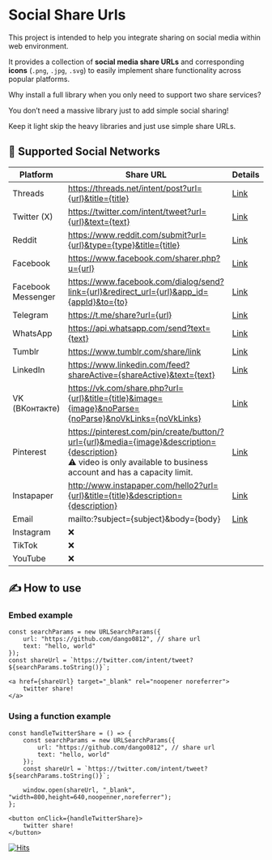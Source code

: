 # Social Share Urls

This project is intended to help you integrate sharing on social media within web environment.

It provides a collection of **social media share URLs** and corresponding **icons** (`.png`, `.jpg`, `.svg`) to easily implement share functionality across popular platforms.

Why install a full library when you only need to support two share services?

You don’t need a massive library just to add simple social sharing!

Keep it light skip the heavy libraries and just use simple share URLs.

## 📱 Supported Social Networks

| Platform           | Share URL                                                                                                                                         | Details                        | Icons                          |
|--------------------|---------------------------------------------------------------------------------------------------------------------------------------------------|--------------------------------|-------------------------------|
| Threads            | https://threads.net/intent/post?url={url}&title={title}                                                                                           | [Link](./details/Threads)      | [Icon](./icons/Threads)      |
| Twitter (X)        | https://twitter.com/intent/tweet?url={url}&text={text}                                                                                            | [Link](./details/Twitter)      | [Icon](./icons/Twitter(X))   |
| Reddit             | https://www.reddit.com/submit?url={url}&type={type}&title={title}                                                                                 | [Link](./details/Reddit)       | [Icon](./icons/Reddit)       |
| Facebook           | https://www.facebook.com/sharer.php?u={url}                                                                                                       | [Link](./details/Facebook)     | [Icon](./icons/Facebook)     |
| Facebook Messenger | https://www.facebook.com/dialog/send?link={url}&redirect_url={url}&app_id={appId}&to={to}                                                         | [Link](./details/Messenger)    | [Icon](./icons/Messenger)    |
| Telegram           | https://t.me/share?url={url}                                                                                                                      | [Link](./details/Telegram)     | [Icon](./icons/Telegram)     |
| WhatsApp           | https://api.whatsapp.com/send?text={text}                                                                                                         | [Link](./details/WhatsApp)     | [Icon](./icons/WhatsApp)     |
| Tumblr             | https://www.tumblr.com/share/link                                                                                                                 | [Link](./details/Tumblr)       | [Icon](./icons/Tumblr)       |
| LinkedIn           | https://www.linkedin.com/feed?shareActive={shareActive}&text={text}                                                                               | [Link](./details/LinkedIn)     | [Icon](./icons/LinkedIn)     |
| VK (ВКонтакте)     | https://vk.com/share.php?url={url}&title={title}&image={image}&noParse={noParse}&noVkLinks={noVkLinks}                                            | [Link](./details/VK)           | [Icon](./icons/VK)           |
| Pinterest          | https://pinterest.com/pin/create/button/?url={url}&media={image}&description={description}<br>⚠️ video is only available to business account and has a capacity limit. | [Link](./details/Pinterest)    | [Icon](./icons/Pinterest)    |
| Instapaper         | http://www.instapaper.com/hello2?url={url}&title={title}&description={description}                                                                | [Link](./details/Instapaper)   | [Icon](./icons/Instapaper)   |
| Email              | mailto:?subject={subject}&body={body}                                                                                                             | [Link](./details/Email)        | [Icon](./icons/Email)        |
| Instagram          | ❌                                                                                                                                                |                                |                               |
| TikTok             | ❌                                                                                                                                                |                                |                               |
| YouTube            | ❌                                                                                                                                                |                                |                               |

## ✍️ How to use

### Embed example
```
const searchParams = new URLSearchParams({
    url: "https://github.com/dango0812", // share url
    text: "hello, world"
});
const shareUrl = `https://twitter.com/intent/tweet?${searchParams.toString()}`;

<a href={shareUrl} target="_blank" rel="noopener noreferrer">
    twitter share!
</a>
```
### Using a function example
```
const handleTwitterShare = () => {
    const searchParams = new URLSearchParams({
        url: "https://github.com/dango0812", // share url
        text: "hello, world"
    });
    const shareUrl = `https://twitter.com/intent/tweet?${searchParams.toString()}`;

    window.open(shareUrl, "_blank", "width=800,height=640,noopenner,noreferrer");
};

<button onClick={handleTwitterShare}>
    twitter share!
</button>
```

[![Hits](https://hits.sh/github.com/dango0812/social-share-urls.svg?label=thanks%20for%20visiting)](https://hits.sh/github.com/dango0812/social-share-urls/)
